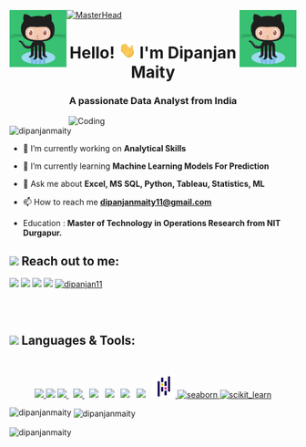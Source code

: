 [![MasterHead](https://tridentsys.net/content/images/2020/04/BlogAnalytics.png)](https://dipanjanmaity.io)
<img align="left" alt="Coding" width="100" height="100" src="https://raw.githubusercontent.com/Potential17/Potential17/master/github-logo-octocat-.gif" >
<img align="right" alt="Coding" width="100" height="100" src="https://raw.githubusercontent.com/Potential17/Potential17/master/github-logo-octocat-.gif" >
<h1 align="center">Hello! <img src="https://raw.githubusercontent.com/ABSphreak/ABSphreak/master/gifs/Hi.gif" width="30px"> I'm Dipanjan Maity</h1>
<h3 align="center">A passionate Data Analyst from India</h3>
<img align="right" alt="Coding" width="400" src="https://images.squarespace-cdn.com/content/v1/5769fc401b631bab1addb2ab/1541580611624-TE64QGKRJG8SWAIUS7NS/coding-freak.gif">

<p align="left"> <img src="https://komarev.com/ghpvc/?username=dipanjanmaity&label=Profile%20views&color=0e75b6&style=flat" alt="dipanjanmaity" /> </p>

- 🔭 I’m currently working on **Analytical Skills**

- 🌱 I’m currently learning **Machine Learning Models For Prediction**

- 💬 Ask me about **Excel, MS SQL, Python, Tableau, Statistics, ML**

- 📫 How to reach me **dipanjanmaity11@gmail.com**

- Education : **Master of Technology in Operations Research from NIT Durgapur.**

<!--CONNECT WITH ME CODE  -->

<h2 dir="auto"><img src="https://camo.githubusercontent.com/ec0df7b334d15078e980be8f26f35f1bd6f004eaa4a121db42fed361360c1817/68747470733a2f2f6d656469612e67697068792e636f6d2f6d656469612f4c6e516a7057614f4e386e68723231764e572f67697068792e676966" width="40" data-animated-image="" </a> <strong>Reach out to me:</strong> </h2>

<p align="left">
<a href="https://linkedin.com/in/dipanjan-maity" target="blank"><img src="https://img.icons8.com/fluent/48/000000/linkedin.png" /></a>
<a href = "https://github.com/dipanjanmaity" ><img src="https://img.icons8.com/windows/48/000000/github.png" /></a>
<a href="mailto:dipanjanmaity11@gmail.com" ><img src="https://img.icons8.com/color/48/000000/gmail-new.png" /></a>
<a href="https://kaggle.com/dipanjan11" target="blank"><img src="https://raw.githubusercontent.com/rahuldkjain/github-profile-readme-generator/master/src/images/icons/Social/kaggle.svg" /></a>
<a href="https://www.hackerrank.com/dipanjan11" target="blank"><img src="https://upload.wikimedia.org/wikipedia/commons/4/40/HackerRank_Icon-1000px.png" alt="dipanjan11" height="44" width="44" /></a>
</p>

<!--Code For Language and Tool-->
<br>
<br>
<h2 dir="auto"><img src="https://camo.githubusercontent.com/b429fd0344f4072885b19923f824d4616893261e9d7cc2afb62f85224caca070/68747470733a2f2f6d656469612e67697068792e636f6d2f6d656469612f6a32704f476547594b65327843434b7766692f67697068792e676966" width="40" data-animated-image="" </a> <strong>Languages &amp; Tools:</strong></h2>
<br>

<!--Code For Inserting Icon Of Languages and Tools-->

<p align="center">  
    <a href="https://www.python.org" target="_blank"> <img src="https://img.icons8.com/color/48/000000/python.png"/> </a> 
    <a href="https://www.tableau.com/" target="_blank"> <img src="https://img.icons8.com/color/48/000000/tableau-software.png"/></a> 
    <a style="padding-right:8px;" href="https://www.mysql.com/" target="_blank"> <img src="https://img.icons8.com/fluent/50/000000/mysql-logo.png"/> </a>
    <a style="padding-right:8px;" href="https://www.microsoft.com/en-in/microsoft-365/excel" target="_blank"><img src="https://img.icons8.com/fluency/48/000000/microsoft-excel-2019.png"/> </a>
    <a style="padding-right:8px;" href="https://www.microsoft.com/en-us/microsoft-365/powerpoint" target="_blank"> <img src="https://img.icons8.com/color/48/000000/microsoft-powerpoint-2019--v1.png"/></a>
    <a style="padding-right:8px;" href="https://www.microsoft.com/en-us/microsoft-365/word" target="_blank"> <img src="https://img.icons8.com/ios-filled/50/000000/ms-word.png"/></a>
    <a style="padding-right:8px;" href="https://www.google.com/sheets/about/" target="_blank"> <img src="https://img.icons8.com/color/48/000000/google-sheets.png"/></a>
    <a style="padding-right:8px;" href="https://www.microsoft.com/en-in/sql-server/sql-server-downloads" target="_blank"> <img src="https://img.icons8.com/color/48/000000/microsoft-sql-server.png"/></a>
    <a href="https://pandas.pydata.org/" target="_blank" rel="noreferrer"> <img src="https://raw.githubusercontent.com/devicons/devicon/2ae2a900d2f041da66e950e4d48052658d850630/icons/pandas/pandas-original.svg" alt="pandas" width="40" height="40"/> </a> 
    <a href="https://seaborn.pydata.org/" target="_blank" rel="noreferrer"> <img src="https://seaborn.pydata.org/_images/logo-mark-lightbg.svg" alt="seaborn" width="40" height="40"/> </a>
    <a href="https://scikit-learn.org/" target="_blank" rel="noreferrer"> <img src="https://upload.wikimedia.org/wikipedia/commons/0/05/Scikit_learn_logo_small.svg" alt="scikit_learn" width="40" height="40"/> </a>
    

<p><img align="left" src="https://github-readme-stats.vercel.app/api/top-langs?username=dipanjanmaity&show_icons=true&locale=en&layout=compact" alt="dipanjanmaity" /></p>

<p>&nbsp;<img align="center" src="https://github-readme-stats.vercel.app/api?username=dipanjanmaity&show_icons=true&locale=en" alt="dipanjanmaity" /></p>

<p><img align="center" src="https://github-readme-streak-stats.herokuapp.com/?user=dipanjanmaity&" alt="dipanjanmaity" /></p>
